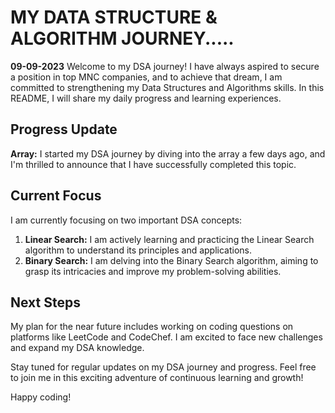 # MY DATA STRUCTURE & ALGORITHM JOURNEY.....

**09-09-2023**
Welcome to my DSA journey! I have always aspired to secure a position in top MNC companies, and to achieve that dream, I am committed to strengthening my Data Structures and Algorithms skills. In this README, I will share my daily progress and learning experiences.
## Progress Update
**Array:** I started my DSA journey by diving into the array a few days ago, and I'm thrilled to announce that I have successfully completed this topic.

## Current Focus
I am currently focusing on two important DSA concepts:
1. **Linear Search:** I am actively learning and practicing the Linear Search algorithm to understand its principles and applications.
2. **Binary Search:** I am delving into the Binary Search algorithm, aiming to grasp its intricacies and improve my problem-solving abilities.

## Next Steps
My plan for the near future includes working on coding questions on platforms like LeetCode and CodeChef. I am excited to face new challenges and expand my DSA knowledge.

Stay tuned for regular updates on my DSA journey and progress. Feel free to join me in this exciting adventure of continuous learning and growth!

Happy coding!
